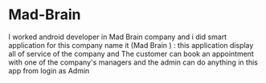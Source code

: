 # Mad-Brain
I worked android developer in Mad Brain company and i did smart application for this  company name it (Mad Brain ) : this application display all of service of the company and  The customer can book an appointment with one of the company's managers and the  admin can do anything in this app from login as Admin
